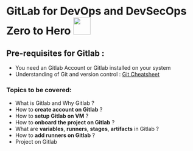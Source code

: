 # GitLab for DevOps and DevSecOps Zero to Hero  <img src="https://github.com/DevMadhup/GitLab-Zero-to-Hero/blob/main/Assets/Gitlab-1.png" height="45px" width="45px"/>

## Pre-requisites for Gitlab :
- You need an Gitlab Account or Gitlab installed on your system
- Understanding of Git and version control : <a href="https://github.com/DevMadhup/GitLab-Zero-to-Hero/blob/main/Assets/git-cheat-sheet.pdf" >Git Cheatsheet</a>

### Topics to be covered: 
- What is Gitlab and Why Gitlab ?
- How to <b>create account on Gitlab</b> ?
- How to <b>setup Gitlab on VM</b> ?
- How to <b>onboard the project on Gitlab</b> ?
- What are <b>variables</b>, <b>runners</b>, <b>stages</b>, <b>artifacts</b> in Gitlab ?
- How to <b>add runners on Gitlab</b> ?
- Project on Gitlab 

